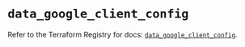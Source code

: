 # `data_google_client_config`

Refer to the Terraform Registry for docs: [`data_google_client_config`](https://registry.terraform.io/providers/hashicorp/google/6.34.0/docs/data-sources/client_config).

